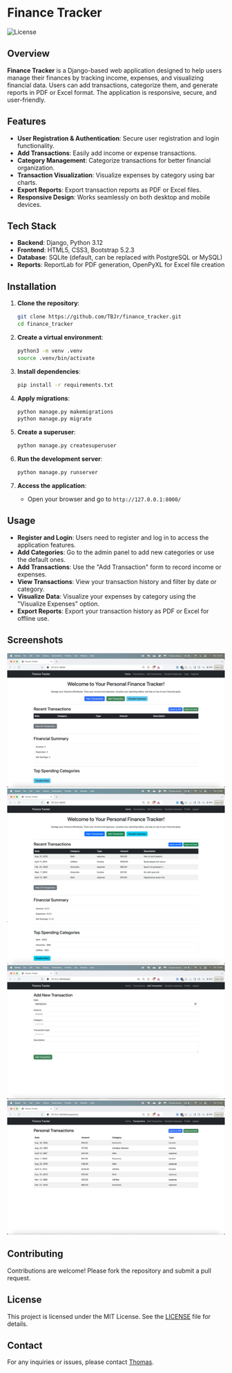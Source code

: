 # Finance Tracker

![License](https://img.shields.io/badge/License-MIT-blue.svg)

## Overview

**Finance Tracker** is a Django-based web application designed to help users manage their finances by tracking income, expenses, and visualizing financial data. Users can add transactions, categorize them, and generate reports in PDF or Excel format. The application is responsive, secure, and user-friendly.

## Features

- **User Registration & Authentication**: Secure user registration and login functionality.
- **Add Transactions**: Easily add income or expense transactions.
- **Category Management**: Categorize transactions for better financial organization.
- **Transaction Visualization**: Visualize expenses by category using bar charts.
- **Export Reports**: Export transaction reports as PDF or Excel files.
- **Responsive Design**: Works seamlessly on both desktop and mobile devices.

## Tech Stack

- **Backend**: Django, Python 3.12
- **Frontend**: HTML5, CSS3, Bootstrap 5.2.3
- **Database**: SQLite (default, can be replaced with PostgreSQL or MySQL)
- **Reports**: ReportLab for PDF generation, OpenPyXL for Excel file creation

## Installation

1. **Clone the repository**:
    ```bash
    git clone https://github.com/TBJr/finance_tracker.git
    cd finance_tracker
    ```

2. **Create a virtual environment**:
    ```bash
    python3 -m venv .venv
    source .venv/bin/activate
    ```

3. **Install dependencies**:
    ```bash
    pip install -r requirements.txt
    ```

4. **Apply migrations**:
    ```bash
    python manage.py makemigrations
    python manage.py migrate
    ```

5. **Create a superuser**:
    ```bash
    python manage.py createsuperuser
    ```

6. **Run the development server**:
    ```bash
    python manage.py runserver
    ```

7. **Access the application**:
    - Open your browser and go to `http://127.0.0.1:8000/`

## Usage

- **Register and Login**: Users need to register and log in to access the application features.
- **Add Categories**: Go to the admin panel to add new categories or use the default ones.
- **Add Transactions**: Use the "Add Transaction" form to record income or expenses.
- **View Transactions**: View your transaction history and filter by date or category.
- **Visualize Data**: Visualize your expenses by category using the "Visualize Expenses" option.
- **Export Reports**: Export your transaction history as PDF or Excel for offline use.

## Screenshots

![Home Page Before Authentication](tracker/templates/tracker/static/images/homepage_screenshot.png)
![Home Page After Authentication](tracker/templates/tracker/static/images/homepage_after_authentication_screenshot.png)
![Add Transaction](tracker/templates/tracker/static/images/add_transaction_screenshot.png)
![Transaction Report](tracker/templates/tracker/static/images/transaction_report_screenshot.png)

## Contributing

Contributions are welcome! Please fork the repository and submit a pull request.

## License

This project is licensed under the MIT License. See the [LICENSE](LICENSE) file for details.

## Contact

For any inquiries or issues, please contact [Thomas](mailto:info@evolvtech-gambia.com).

